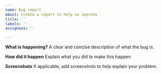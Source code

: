 ```yaml
---
name: Bug report
about: Create a report to help us improve
title: ''
labels: ''
assignees: ''

---
```


**What is happening?**
A clear and concise description of what the bug is.

**How did it happen**
Explain what you did to make this happen

**Screenshots**
If applicable, add screenshots to help explain your problem.
